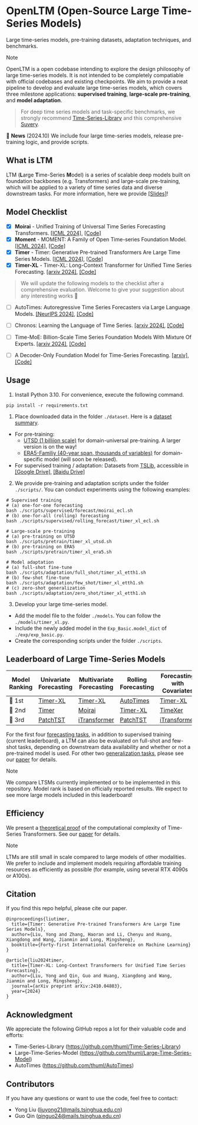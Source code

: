 # OpenLTM (Open-Source Large Time-Series Models)

Large time-series models, pre-training datasets, adaptation techniques, and benchmarks.

> [!NOTE]
> OpenLTM is a open codebase intending to explore the design philosophy of large time-series models. It is not intended to be completely compatiable with official codebases and existing checkpoints. 
> We aim to provide a neat pipeline to develop and evaluate large time-series models, which covers three milestone applications: **supervised training**, **large-scale pre-training**, and **model adaptation**.

> For deep time series models and task-specific benchmarks, we strongly recommend [Time-Series-Library](https://github.com/thuml/Time-Series-Library) and this comprehensive [Suvery](https://arxiv.org/abs/2407.13278).

:triangular_flag_on_post: **News** (2024.10) We include four large time-series models, release pre-training logic, and provide scripts.

## What is LTM

LTM (**L**arge **T**ime-Series **M**odel) is a series of scalable deep models built on foundation backbones (e.g. Transformers) and large-scale pre-training, which will be applied to a variety of time series data and diverse downstream tasks. For more information, here we provide [[Slides]](https://cloud.tsinghua.edu.cn/f/8a585e37f45f46fd97d0/)!


## Model Checklist

- [x] **Moirai** - Unified Training of Universal Time Series Forecasting Transformers. [[ICML 2024]](https://arxiv.org/abs/2402.02592), [[Code]](https://github.com/SalesforceAIResearch/uni2ts)
- [x] **Moment** - MOMENT: A Family of Open Time-series Foundation Model. [[ICML 2024]](https://arxiv.org/abs/2402.03885), [[Code]](https://github.com/moment-timeseries-foundation-model/moment)
- [x] **Timer** - Timer: Generative Pre-trained Transformers Are Large Time Series Models. [[ICML 2024]](https://arxiv.org/abs/2402.02368), [[Code]](https://github.com/thuml/Large-Time-Series-Model)
- [x] **Timer-XL** - Timer-XL: Long-Context Transformer for Unified Time Series Forecasting. [[arxiv 2024]](https://arxiv.org/abs/2410.04803), [[Code]](https://github.com/thuml/Timer-XL)

> We will update the following models to the checklist after a comprehensive evaluation. Welcome to give your suggestion about any interesting works 🤗

- [ ] AutoTimes: Autoregressive Time Series Forecasters via Large Language Models. [[NeurIPS 2024]](https://arxiv.org/abs/2402.02370), [[Code]](https://github.com/thuml/AutoTimes)
- [ ] Chronos: Learning the Language of Time Series. [[arxiv 2024]](https://arxiv.org/abs/2403.07815), [[Code]](https://github.com/amazon-science/chronos-forecasting)
- [ ] Time-MoE: Billion-Scale Time Series Foundation Models With Mixture Of Experts. [[arxiv 2024]](https://arxiv.org/abs/2409.16040), [[Code]](https://github.com/Time-MoE/Time-MoE)
- [ ] A Decoder-Only Foundation Model for Time-Series Forecasting. [[arxiv]](https://arxiv.org/abs/2310.10688), [[Code]](https://github.com/google-research/timesfm)


## Usage

1. Install Python 3.10. For convenience, execute the following command.

```
pip install -r requirements.txt
```

1. Place downloaded data in the folder ```./dataset```. Here is a [dataset summary](./figures/datasets.png).

- For pre-training:
  * [UTSD (1 billiion scale)](https://huggingface.co/datasets/thuml/UTSD) for domain-universal pre-training. A larger version is on the way!
  * [ERA5-Familiy (40-year span, thousands of variables)](https://www.ecmwf.int/en/forecasts/dataset/ecmwf-reanalysis-v5) for domain-specific model (will soon be released).
- For supervised training / adaptation: Datasets from [TSLib](https://github.com/thuml/Time-Series-Library), accessible in [[Google Drive]](https://drive.google.com/drive/folders/13Cg1KYOlzM5C7K8gK8NfC-F3EYxkM3D2?usp=sharing), [[Baidu Drive]](https://pan.baidu.com/s/1r3KhGd0Q9PJIUZdfEYoymg?pwd=i9iy)

2. We provide pre-training and adaptation scripts under the folder `./scripts/`. You can conduct experiments using the following examples:

```
# Supervised training
# (a) one-for-one forecasting
bash ./scripts/supervised/forecast/moirai_ecl.sh
# (b) one-for-all (rolling) forecasting
bash ./scripts/supervised/rolling_forecast/timer_xl_ecl.sh

# Large-scale pre-training
# (a) pre-training on UTSD
bash ./scripts/pretrain/timer_xl_utsd.sh
# (b) pre-training on ERA5
bash ./scripts/pretrain/timer_xl_era5.sh

# Model adaptation
# (a) full-shot fine-tune
bash ./scripts/adaptation/full_shot/timer_xl_etth1.sh
# (b) few-shot fine-tune
bash ./scripts/adaptation/few_shot/timer_xl_etth1.sh
# (c) zero-shot generalization
bash ./scripts/adaptation/zero_shot/timer_xl_etth1.sh
```

3. Develop your large time-series model.

- Add the model file to the folder `./models`. You can follow the `./models/timer_xl.py`.
- Include the newly added model in the `Exp_Basic.model_dict` of  `./exp/exp_basic.py`.
- Create the corresponding scripts under the folder `./scripts`.

## Leaderboard of Large Time-Series Models

| Model Ranking | Univariate Forecasting                       | Multivariate Forecasting                         | Rolling Forecasting                             | Forecasting with Covariates                  | Variable Generalization                          | Zero-Shot Generalization                     |
| ------------- | -------------------------------------------- | ------------------------------------------------ | ----------------------------------------------- | -------------------------------------------- | ------------------------------------------------ | -------------------------------------------- |
| 🥇 1st         | [Timer-XL](https://arxiv.org/abs/2410.04803) | [Timer-XL](https://arxiv.org/abs/2410.04803)     | [AutoTimes](https://github.com/thuml/AutoTimes) | [Timer-XL](https://arxiv.org/abs/2410.04803) | [Timer-XL](https://arxiv.org/abs/2410.04803)     | [Timer-XL](https://arxiv.org/abs/2410.04803) |
| 🥈 2nd         | [Timer](https://arxiv.org/abs/2402.02368)    | [Moirai](https://arxiv.org/abs/2402.02592)     | [Timer-XL](https://arxiv.org/abs/2410.04803)    | [TimeXer](https://arxiv.org/abs/2402.19072)  | [iTransformer](https://arxiv.org/abs/2310.06625) | [Time-MoE](https://arxiv.org/abs/2409.16040) |
| 🥉 3rd         | [PatchTST](https://arxiv.org/abs/2211.14730) | [iTransformer](https://arxiv.org/abs/2310.06625) | [PatchTST](https://arxiv.org/abs/2211.14730)    | [iTransformer](https://arxiv.org/abs/2310.06625)     | [PatchTST](https://arxiv.org/abs/2211.14730)     | [Timer](https://arxiv.org/abs/2402.02368)    |

For the first four [forecasting tasks](./figures/forecasting.png), in addition to supervised training (current leaderboard), a LTM can also be evaluated on full-shot and few-shot tasks, depending on downstream data availability and whether or not a pre-trained model is used. For other two [generalization tasks](./figures/generalization.png), please see our [paper](https://arxiv.org/abs/2410.04803) for details.

> [!NOTE]
> We compare LTSMs currently implemented or to be implemented in this repository. Model rank is based on officially reported results. We expect to see more large models included in this leaderboard!

## Efficiency

We present a [theoretical proof](./figures/efficiency.png) of the computational complexity of Time-Series Transformers. See our [paper](https://arxiv.org/abs/2410.04803) for details.

> [!NOTE]
> LTMs are still small in scale compared to large models of other modalities. We prefer to include and implement models requiring affordable training resources as efficiently as possible (for example, using several RTX 4090s or A100s).

## Citation

If you find this repo helpful, please cite our paper. 

```
@inproceedings{liutimer,
  title={Timer: Generative Pre-trained Transformers Are Large Time Series Models},
  author={Liu, Yong and Zhang, Haoran and Li, Chenyu and Huang, Xiangdong and Wang, Jianmin and Long, Mingsheng},
  booktitle={Forty-first International Conference on Machine Learning}
}

@article{liu2024timer,
  title={Timer-XL: Long-Context Transformers for Unified Time Series Forecasting},
  author={Liu, Yong and Qin, Guo and Huang, Xiangdong and Wang, Jianmin and Long, Mingsheng},
  journal={arXiv preprint arXiv:2410.04803},
  year={2024}
}
```

## Acknowledgment

We appreciate the following GitHub repos a lot for their valuable code and efforts:
- Time-Series-Library (https://github.com/thuml/Time-Series-Library)
- Large-Time-Series-Model (https://github.com/thuml/Large-Time-Series-Model)
- AutoTimes (https://github.com/thuml/AutoTimes)

## Contributors

If you have any questions or want to use the code, feel free to contact:
* Yong Liu (liuyong21@mails.tsinghua.edu.cn)
* Guo Qin (qinguo24@mails.tsinghua.edu.cn)
